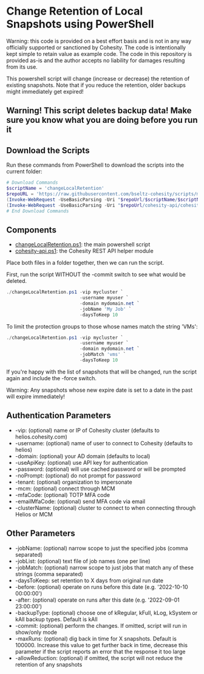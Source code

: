 # Change Retention of Local Snapshots using PowerShell

Warning: this code is provided on a best effort basis and is not in any way officially supported or sanctioned by Cohesity. The code is intentionally kept simple to retain value as example code. The code in this repository is provided as-is and the author accepts no liability for damages resulting from its use.

This powershell script will change (increase or decrease) the retention of existing snapshots. Note that if you reduce the retention, older backups might immediately get expired!

## Warning! This script deletes backup data! Make sure you know what you are doing before you run it

## Download the Scripts

Run these commands from PowerShell to download the scripts into the current folder:

```powershell
# Download Commands
$scriptName = 'changeLocalRetention'
$repoURL = 'https://raw.githubusercontent.com/bseltz-cohesity/scripts/master/powershell'
(Invoke-WebRequest -UseBasicParsing -Uri "$repoUrl/$scriptName/$scriptName.ps1").content | Out-File "$scriptName.ps1"; (Get-Content "$scriptName.ps1") | Set-Content "$scriptName.ps1"
(Invoke-WebRequest -UseBasicParsing -Uri "$repoUrl/cohesity-api/cohesity-api.ps1").content | Out-File cohesity-api.ps1; (Get-Content cohesity-api.ps1) | Set-Content cohesity-api.ps1
# End Download Commands
```

## Components

* [changeLocalRetention.ps1](https://raw.githubusercontent.com/bseltz-cohesity/scripts/master/powershell/changeLocalRetention/changeLocalRetention.ps1): the main powershell script
* [cohesity-api.ps1](https://raw.githubusercontent.com/bseltz-cohesity/scripts/master/powershell/cohesity-api/cohesity-api.ps1): the Cohesity REST API helper module

Place both files in a folder together, then we can run the script.

First, run the script WITHOUT the -commit switch to see what would be deleted.

```powershell
./changeLocalRetention.ps1 -vip mycluster `
                           -username myuser `
                           -domain mydomain.net `
                           -jobName 'My Job' `
                           -daysToKeep 10
```

To limit the protection groups to those whose names match the string 'VMs':

```powershell
./changeLocalRetention.ps1 -vip mycluster `
                           -username myuser `
                           -domain mydomain.net `
                           -jobMatch 'vms' `
                           -daysToKeep 10
```

If you're happy with the list of snapshots that will be changed, run the script again and include the -force switch.

Warning: Any snapshots whose new expire date is set to a date in the past will expire immediately!

## Authentication Parameters

* -vip: (optional) name or IP of Cohesity cluster (defaults to helios.cohesity.com)
* -username: (optional) name of user to connect to Cohesity (defaults to helios)
* -domain: (optional) your AD domain (defaults to local)
* -useApiKey: (optional) use API key for authentication
* -password: (optional) will use cached password or will be prompted
* -noPrompt: (optional) do not prompt for password
* -tenant: (optional) organization to impersonate
* -mcm: (optional) connect through MCM
* -mfaCode: (optional) TOTP MFA code
* -emailMfaCode: (optional) send MFA code via email
* -clusterName: (optional) cluster to connect to when connecting through Helios or MCM

## Other Parameters

* -jobName: (optional) narrow scope to just the specified jobs (comma separated)
* -jobList: (optional) text file of job names (one per line)
* -jobMatch: (optional) narrow scope to just jobs that match any of these strings (comma separated)
* -daysToKeep: set retention to X days from original run date
* -before: (optional) operate on runs before this date (e.g. '2022-10-10 00:00:00')
* -after: (optional) operate on runs after this date (e.g. '2022-09-01 23:00:00')
* -backupType: (optional) choose one of kRegular, kFull, kLog, kSystem or kAll backup types. Default is kAll
* -commit: (optional) perform the changes. If omitted, script will run in show/only mode
* -maxRuns: (optional) dig back in time for X snapshots. Default is 100000. Increase this value to get further back in time, decrease this parameter if the script reports an error that the response it too large
* -allowReduction: (optional) if omitted, the script will not reduce the retention of any snapshots
